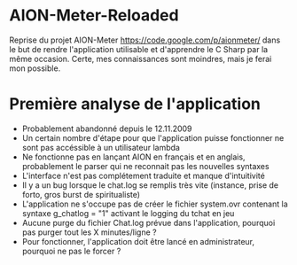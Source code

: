 # AION-Meter-Reloaded
Reprise du projet AION-Meter https://code.google.com/p/aionmeter/ dans le but de rendre l'application utilisable et d'apprendre le C Sharp par la même occasion. Certe, mes connaissances sont moindres, mais je ferai mon possible.

# Première analyse de l'application
* Probablement abandonné depuis le 12.11.2009
* Un certain nombre d'étape pour que l'application puisse fonctionner ne sont pas accéssible à un utilisateur lambda
* Ne fonctionne pas en lançant AION en français et en anglais, probablement le parser qui ne reconnait pas les nouvelles syntaxes
* L'interface n'est pas complétement traduite et manque d'intuitivité
* Il y a un bug lorsque le chat.log se remplis très vite (instance, prise de forto, gros burst de spiritualiste)
* L'application ne s'occupe pas de créer le fichier system.ovr contenant la syntaxe g_chatlog = "1" activant le logging du tchat en jeu
* Aucune purge du fichier Chat.log prévue dans l'application, pourquoi pas purger tout les X minutes/ligne ?
* Pour fonctionner, l'application doit être lancé en administrateur, pourquoi ne pas le forcer ?
